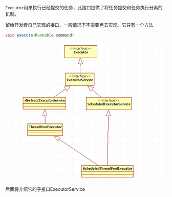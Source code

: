 `Executor`用来执行已经提交的任务，此接口提供了将任务提交和任务执行分离的机制。

留给开发者自己实现的接口，一般情况下不需要再去实现。它只有一个方法
```java
void execute(Runnable command)
```
![](/chapter4/421.png)



后面将介绍它的子接口ExecutorService